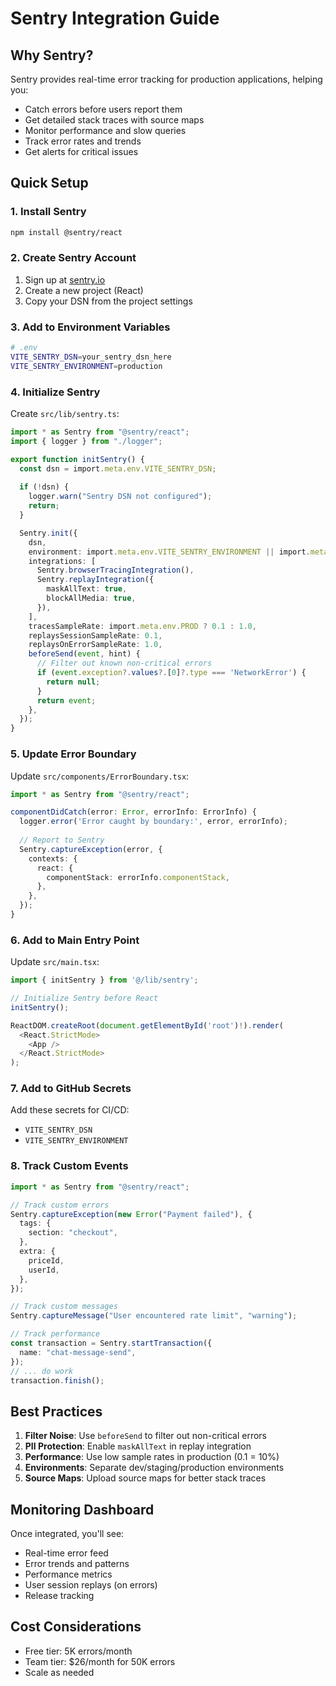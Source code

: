 # Sentry Integration Guide

## Why Sentry?

Sentry provides real-time error tracking for production applications, helping you:
- Catch errors before users report them
- Get detailed stack traces with source maps
- Monitor performance and slow queries
- Track error rates and trends
- Get alerts for critical issues

## Quick Setup

### 1. Install Sentry

```bash
npm install @sentry/react
```

### 2. Create Sentry Account

1. Sign up at [sentry.io](https://sentry.io)
2. Create a new project (React)
3. Copy your DSN from the project settings

### 3. Add to Environment Variables

```bash
# .env
VITE_SENTRY_DSN=your_sentry_dsn_here
VITE_SENTRY_ENVIRONMENT=production
```

### 4. Initialize Sentry

Create `src/lib/sentry.ts`:

```typescript
import * as Sentry from "@sentry/react";
import { logger } from "./logger";

export function initSentry() {
  const dsn = import.meta.env.VITE_SENTRY_DSN;
  
  if (!dsn) {
    logger.warn("Sentry DSN not configured");
    return;
  }

  Sentry.init({
    dsn,
    environment: import.meta.env.VITE_SENTRY_ENVIRONMENT || import.meta.env.MODE,
    integrations: [
      Sentry.browserTracingIntegration(),
      Sentry.replayIntegration({
        maskAllText: true,
        blockAllMedia: true,
      }),
    ],
    tracesSampleRate: import.meta.env.PROD ? 0.1 : 1.0,
    replaysSessionSampleRate: 0.1,
    replaysOnErrorSampleRate: 1.0,
    beforeSend(event, hint) {
      // Filter out known non-critical errors
      if (event.exception?.values?.[0]?.type === 'NetworkError') {
        return null;
      }
      return event;
    },
  });
}
```

### 5. Update Error Boundary

Update `src/components/ErrorBoundary.tsx`:

```typescript
import * as Sentry from "@sentry/react";

componentDidCatch(error: Error, errorInfo: ErrorInfo) {
  logger.error('Error caught by boundary:', error, errorInfo);
  
  // Report to Sentry
  Sentry.captureException(error, {
    contexts: {
      react: {
        componentStack: errorInfo.componentStack,
      },
    },
  });
}
```

### 6. Add to Main Entry Point

Update `src/main.tsx`:

```typescript
import { initSentry } from '@/lib/sentry';

// Initialize Sentry before React
initSentry();

ReactDOM.createRoot(document.getElementById('root')!).render(
  <React.StrictMode>
    <App />
  </React.StrictMode>
);
```

### 7. Add to GitHub Secrets

Add these secrets for CI/CD:
- `VITE_SENTRY_DSN`
- `VITE_SENTRY_ENVIRONMENT`

### 8. Track Custom Events

```typescript
import * as Sentry from "@sentry/react";

// Track custom errors
Sentry.captureException(new Error("Payment failed"), {
  tags: {
    section: "checkout",
  },
  extra: {
    priceId,
    userId,
  },
});

// Track custom messages
Sentry.captureMessage("User encountered rate limit", "warning");

// Track performance
const transaction = Sentry.startTransaction({
  name: "chat-message-send",
});
// ... do work
transaction.finish();
```

## Best Practices

1. **Filter Noise**: Use `beforeSend` to filter out non-critical errors
2. **PII Protection**: Enable `maskAllText` in replay integration
3. **Performance**: Use low sample rates in production (0.1 = 10%)
4. **Environments**: Separate dev/staging/production environments
5. **Source Maps**: Upload source maps for better stack traces

## Monitoring Dashboard

Once integrated, you'll see:
- Real-time error feed
- Error trends and patterns
- Performance metrics
- User session replays (on errors)
- Release tracking

## Cost Considerations

- Free tier: 5K errors/month
- Team tier: $26/month for 50K errors
- Scale as needed 
